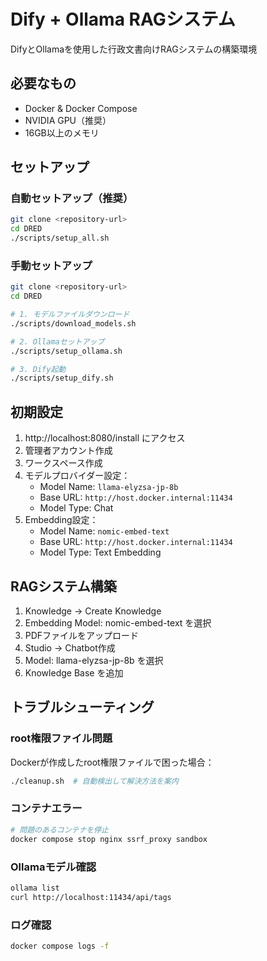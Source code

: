 
# Dify + Ollama RAGシステム

DifyとOllamaを使用した行政文書向けRAGシステムの構築環境

## 必要なもの

- Docker & Docker Compose
- NVIDIA GPU（推奨）
- 16GB以上のメモリ

## セットアップ

### 自動セットアップ（推奨）

```bash
git clone <repository-url>
cd DRED
./scripts/setup_all.sh
```

### 手動セットアップ

```bash
git clone <repository-url>
cd DRED

# 1. モデルファイルダウンロード
./scripts/download_models.sh

# 2. Ollamaセットアップ
./scripts/setup_ollama.sh

# 3. Dify起動
./scripts/setup_dify.sh
```

## 初期設定

1. http://localhost:8080/install にアクセス
2. 管理者アカウント作成
3. ワークスペース作成
4. モデルプロバイダー設定：
   - Model Name: `llama-elyzsa-jp-8b`
   - Base URL: `http://host.docker.internal:11434`
   - Model Type: Chat
5. Embedding設定：
   - Model Name: `nomic-embed-text`
   - Base URL: `http://host.docker.internal:11434`
   - Model Type: Text Embedding

## RAGシステム構築

1. Knowledge → Create Knowledge
2. Embedding Model: nomic-embed-text を選択
3. PDFファイルをアップロード
4. Studio → Chatbot作成
5. Model: llama-elyzsa-jp-8b を選択
6. Knowledge Base を追加

## トラブルシューティング

### root権限ファイル問題
Dockerが作成したroot権限ファイルで困った場合：
```bash
./cleanup.sh  # 自動検出して解決方法を案内
```

### コンテナエラー
```bash
# 問題のあるコンテナを停止
docker compose stop nginx ssrf_proxy sandbox
```

### Ollamaモデル確認
```bash
ollama list
curl http://localhost:11434/api/tags
```

### ログ確認
```bash
docker compose logs -f
```
